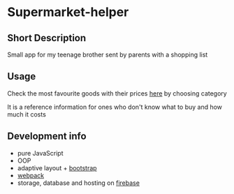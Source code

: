 # Supermarket-helper

## Short Description

Small app for my teenage brother sent by parents with a shopping list

## Usage

Check the most favourite goods with their prices [here](https://supermarket-helper-1.web.app/) by choosing category

It is a reference information for ones who don't know what to buy and how much it costs

## Development info

- pure JavaScript
- OOP
- adaptive layout + [bootstrap](https://getbootstrap.com/)
- [webpack](https://webpack.js.org/)
- storage, database and hosting on [firebase](https://firebase.google.com/)
